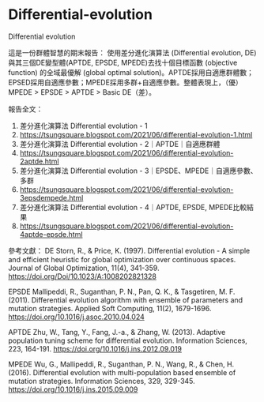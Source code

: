 # Differential-evolution
Differential evolution

這是一份群體智慧的期末報告：
使用差分進化演算法 (Differential evolution, DE)與其三個DE變型體(APTDE, EPSDE, MPEDE)去找十個目標函數 (objective function) 的全域最優解 (global optimal solution)。APTDE採用自適應群體數；EPSED採用自適應參數；MPEDE採用多群+自適應參數。整體表現上，（優）MPEDE > EPSDE > APTDE > Basic DE（差）。

報告全文：
1. 差分進化演算法 Differential evolution - 1
2. https://tsungsquare.blogspot.com/2021/06/differential-evolution-1.html
3. 差分進化演算法 Differential evolution - 2｜APTDE｜自適應群體
4. https://tsungsquare.blogspot.com/2021/06/differential-evolution-2aptde.html
5. 差分進化演算法 Differential evolution - 3｜EPSDE、MPEDE｜自適應參數、多群
6. https://tsungsquare.blogspot.com/2021/06/differential-evolution-3epsdempede.html
7. 差分進化演算法 Differential evolution - 4｜APTDE, EPSDE, MPEDE比較結果
8. https://tsungsquare.blogspot.com/2021/06/differential-evolution-4aptde-epsde.html

參考文獻：
DE
Storn, R., & Price, K. (1997). Differential evolution - A simple and efficient heuristic for global optimization over continuous spaces. Journal of Global Optimization, 11(4), 341-359. https://doi.org/Doi/10.1023/A:1008202821328

EPSDE
Mallipeddi, R., Suganthan, P. N., Pan, Q. K., & Tasgetiren, M. F. (2011). Differential evolution algorithm with ensemble of parameters and mutation strategies. Applied Soft Computing, 11(2), 1679-1696. https://doi.org/10.1016/j.asoc.2010.04.024

APTDE
Zhu, W., Tang, Y., Fang, J.-a., & Zhang, W. (2013). Adaptive population tuning scheme for differential evolution. Information Sciences, 223, 164-191. https://doi.org/10.1016/j.ins.2012.09.019 

MPEDE
Wu, G., Mallipeddi, R., Suganthan, P. N., Wang, R., & Chen, H. (2016). Differential evolution with multi-population based ensemble of mutation strategies. Information Sciences, 329, 329-345. https://doi.org/10.1016/j.ins.2015.09.009
